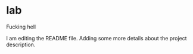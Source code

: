 # lab
Fucking hell

I am editing the README file. Adding some more details about the project description.
